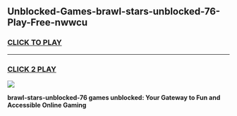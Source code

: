 
## Unblocked-Games-brawl-stars-unblocked-76-Play-Free-nwwcu
<h3>
<a href="https://premium76.site?title=brawl-stars-unblocked-76&ref=17A">CLICK TO PLAY</a></h3>
<hr>

<h3>
<a href="https://premium76.site?title=brawl-stars-unblocked-76&ref=17A">CLICK 2 PLAY</a>
  
</h3>

<a href="https://premium76.site?title=brawl-stars-unblocked-76&ref=17A"><img src="https://clearcache.store/games.png"></a>


**brawl-stars-unblocked-76 games unblocked: Your Gateway to Fun and Accessible Online Gaming**
